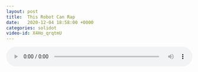 ```yaml
---
layout: post
title:  This Robot Can Rap
date:   2020-12-04 18:58:00 +0000
categories: solidot
video-id: X4Ho_qrqtmU
---
```


<audio src="/assets/7dfe1548224ad4ae1fbe20416266f3c9.mp3" style="width: 100%;" controls></audio>

